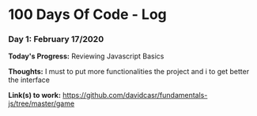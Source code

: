 # 100 Days Of Code - Log

### Day 1: February 17/2020

**Today's Progress:** Reviewing Javascript Basics

**Thoughts:** I must to put more functionalities the project and i to get better the interface

**Link(s) to work:** https://github.com/davidcasr/fundamentals-js/tree/master/game
